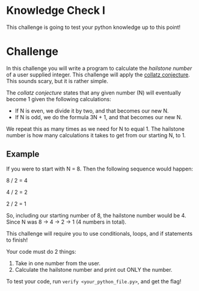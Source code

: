# Knowledge Check I

This challenge is going to test your python knowledge up to this point!

# Challenge 

In this challenge you will write a program to calculate the *hailstone number* of a user supplied integer. This challenge will apply the [collatz conjecture](https://www.geeksforgeeks.org/dsa/hailstone-numbers/). This sounds scary, but it is rather simple. 

The *collatz conjecture* states that any given number (N) will eventually become 1 given the following calculations:
- If N is even, we divide it by two, and that becomes our new N.
- If N is odd, we do the formula 3N + 1, and that becomes our new N.

We repeat this as many times as we need for N to equal 1. The hailstone number is how many calculations it takes to get from our starting N, to 1. 

## Example

If you were to start with N = 8. Then the following sequence would happen:

8 / 2 = 4

4 / 2 = 2

2 / 2 = 1


So, including our starting number of 8, the hailstone number would be 4. Since N was 8 -> 4 -> 2 -> 1 (4 numbers in total). 

This challenge will require you to use conditionals, loops, and if statements to finish!

Your code must do 2 things:
1. Take in one number from the user.
2. Calculate the hailstone number and print out ONLY the number.

To test your code, run `verify <your_python_file.py>`, and get the flag!
